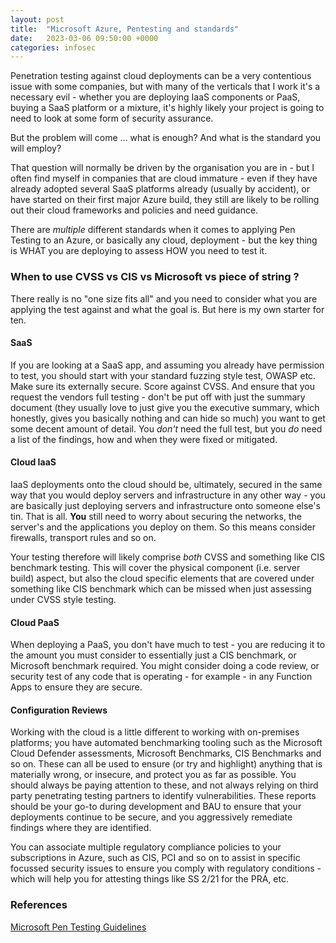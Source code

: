 ```yaml
---
layout: post
title:  "Microsoft Azure, Pentesting and standards"
date:   2023-03-06 09:50:00 +0000
categories: infosec
---
```


Penetration testing against cloud deployments can be a very contentious issue with some companies, but with many of the verticals that I work it's a necessary evil - whether you are deploying IaaS components or PaaS, buying a SaaS platform or a mixture, it's highly likely your project is going to need to look at some form of security assurance.

But the problem will come ... what is enough? And what is the standard you will employ?

That question will normally be driven by the organisation you are in - but I often find myself in companies that are cloud immature - even if they have already adopted several SaaS platforms already (usually by accident), or have started on their first major Azure build, they still are likely to be rolling out their cloud frameworks and policies and need guidance.

There are *multiple* different standards when it comes to applying Pen Testing to an Azure, or basically any cloud, deployment - but the key thing is WHAT you are deploying to assess HOW you need to test it.

### When to use CVSS vs CIS vs Microsoft vs piece of string ?

There really is no "one size fits all" and you need to consider what you are applying the test against and what the goal is. But here is my own starter for ten.

#### SaaS

If you are looking at a SaaS app, and assuming you already have permission to test, you should start with your standard fuzzing style test, OWASP etc. Make sure its externally secure. Score against CVSS. And ensure that you request the vendors full testing - don't be put off with just the summary document (they usually love to just give you the executive summary, which honestly, gives you basically nothing and can hide so much) you want to get some decent amount of detail. You *don't* need the full test, but you *do* need a list of the findings, how and when they were fixed or mitigated.

#### Cloud IaaS

IaaS deployments onto the cloud should be, ultimately, secured in the same way that you would deploy servers and infrastructure in any other way - you are basically just deploying servers and infrastructure onto someone else's tin. That is all. **You** still need to worry about securing the networks, the server's and the applications you deploy on them. So this means consider firewalls, transport rules and so on.

Your testing therefore will likely comprise *both* CVSS and something like CIS benchmark testing.  This will cover the physical component (i.e. server build) aspect, but also the cloud specific elements that are covered under something like CIS benchmark which can be missed when just assessing under CVSS style testing.

#### Cloud PaaS

When deploying a PaaS, you don't have much to test - you are reducing it to the amount you must consider to essentially just a CIS benchmark, or Microsoft benchmark required. You might consider doing a code review, or security test of any code that is operating - for example - in any Function Apps to ensure they are secure. 

#### Configuration Reviews 

Working with the cloud is a little different to working with on-premises platforms; you have automated benchmarking tooling such as the Microsoft Cloud Defender assessments, Microsoft Benchmarks, CIS Benchmarks and so on.  These can all be used to ensure (or try and highlight) anything that is materially wrong, or insecure, and protect you as far as possible. You should always be paying attention to these, and not always relying on third party penetrating testing partners to identify vulnerabilities.  These reports should be your go-to during development and BAU to ensure that your deployments continue to be secure, and you aggressively remediate findings where they are identified. 

You can associate multiple regulatory compliance policies to your subscriptions in Azure, such as CIS, PCI and so on to assist in specific focussed security issues to ensure you comply with regulatory conditions - which will help you for attesting things like SS 2/21 for the PRA, etc.

### References

[Microsoft Pen Testing Guidelines](https://learn.microsoft.com/en-us/azure/security/fundamentals/pen-testing)
